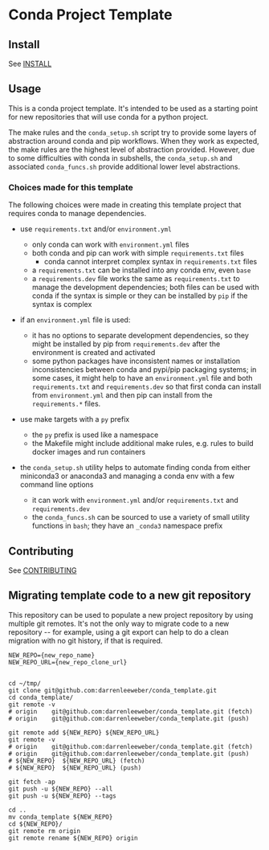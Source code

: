 # Conda Project Template


## Install

See [INSTALL](INSTALL.md)

## Usage

This is a conda project template.  It's intended to be used as a starting point
for new repositories that will use conda for a python project.

The make rules and the `conda_setup.sh` script try to provide some layers of
abstraction around conda and pip workflows.  When they work as expected, the
make rules are the highest level of abstraction provided.  However, due to some
difficulties with conda in subshells, the `conda_setup.sh` and associated
`conda_funcs.sh` provide additional lower level abstractions.

### Choices made for this template

The following choices were made in creating this template project that
requires conda to manage dependencies.

- use `requirements.txt` and/or `environment.yml`
  - only conda can work with `environment.yml` files
  - both conda and pip can work with simple `requirements.txt` files
    - conda cannot interpret complex syntax in `requirements.txt` files
  - a `requirements.txt` can be installed into any conda env, even `base`
  - a `requirements.dev` file works the same as `requirements.txt` to
    manage the development dependencies; both files can be used
    with conda if the syntax is simple or they can be installed by
    `pip` if the syntax is complex

- if an `environment.yml` file is used:
  - it has no options to separate development dependencies,
    so they might be installed by pip from `requirements.dev` after
    the environment is created and activated
  - some python packages have inconsistent names or installation
    inconsistencies between conda and pypi/pip packaging systems;
    in some cases, it might help to have an `environment.yml` file
    and both `requirements.txt` and `requirements.dev` so that first
    conda can install from `environment.yml` and then pip can install
    from the `requirements.*` files.

- use make targets with a `py` prefix
  - the `py` prefix is used like a namespace
  - the Makefile might include additional make rules, e.g.
    rules to build docker images and run containers

- the `conda_setup.sh` utility helps to automate finding conda from
  either miniconda3 or anaconda3 and managing a conda env with a
  few command line options
  - it can work with `environment.yml` and/or `requirements.txt`
    and `requirements.dev`
  - the `conda_funcs.sh` can be sourced to use a variety of small
    utility functions in `bash`; they have an `_conda3` namespace
    prefix


## Contributing

See [CONTRIBUTING](CONTRIBUTING.md)


## Migrating template code to a new git repository

This repository can be used to populate a new project repository by using
multiple git remotes.  It's not the only way to migrate code to a new repository
-- for example, using a git export can help to do a clean migration with no git
history, if that is required.

```
NEW_REPO={new_repo_name}
NEW_REPO_URL={new_repo_clone_url}


cd ~/tmp/
git clone git@github.com:darrenleeweber/conda_template.git
cd conda_template/
git remote -v
# origin    git@github.com:darrenleeweber/conda_template.git (fetch)
# origin    git@github.com:darrenleeweber/conda_template.git (push)

git remote add ${NEW_REPO} ${NEW_REPO_URL}
git remote -v
# origin    git@github.com:darrenleeweber/conda_template.git (fetch)
# origin    git@github.com:darrenleeweber/conda_template.git (push)
# ${NEW_REPO}  ${NEW_REPO_URL} (fetch)
# ${NEW_REPO}  ${NEW_REPO_URL} (push)

git fetch -ap
git push -u ${NEW_REPO} --all
git push -u ${NEW_REPO} --tags

cd ..
mv conda_template ${NEW_REPO}
cd ${NEW_REPO}/
git remote rm origin
git remote rename ${NEW_REPO} origin
```


